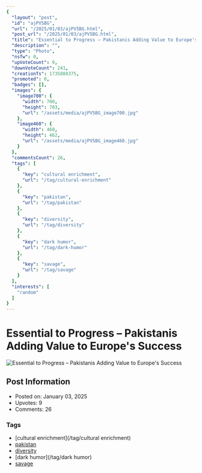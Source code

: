 ```yaml
---
{
  "layout": "post",
  "id": "ajPV5BG",
  "url": "/2025/01/03/ajPV5BG.html",
  "post_url": "/2025/01/03/ajPV5BG.html",
  "title": "Essential to Progress – Pakistanis Adding Value to Europe's Success",
  "description": "",
  "type": "Photo",
  "nsfw": 0,
  "upVoteCount": 9,
  "downVoteCount": 241,
  "creationTs": 1735888375,
  "promoted": 0,
  "badges": [],
  "images": {
    "image700": {
      "width": 700,
      "height": 703,
      "url": "/assets/media/ajPV5BG_image700.jpg"
    },
    "image460": {
      "width": 460,
      "height": 462,
      "url": "/assets/media/ajPV5BG_image460.jpg"
    }
  },
  "commentsCount": 26,
  "tags": [
    {
      "key": "cultural enrichment",
      "url": "/tag/cultural-enrichment"
    },
    {
      "key": "pakistan",
      "url": "/tag/pakistan"
    },
    {
      "key": "diversity",
      "url": "/tag/diversity"
    },
    {
      "key": "dark humor",
      "url": "/tag/dark-humor"
    },
    {
      "key": "savage",
      "url": "/tag/savage"
    }
  ],
  "interests": [
    "random"
  ]
}
---
```


# Essential to Progress – Pakistanis Adding Value to Europe's Success

![Essential to Progress – Pakistanis Adding Value to Europe's Success](/assets/media/ajPV5BG_image700.jpg)

## Post Information

- Posted on: January 03, 2025
- Upvotes: 9
- Comments: 26

### Tags

- [cultural enrichment](/tag/cultural enrichment)
- [pakistan](/tag/pakistan)
- [diversity](/tag/diversity)
- [dark humor](/tag/dark humor)
- [savage](/tag/savage)
